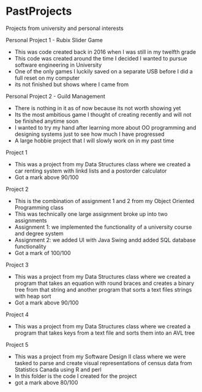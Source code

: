 # PastProjects
Projects from university and personal interests

Personal Project 1 - Rubix Slider Game
  - This was code created back in 2016 when I was still in my twelfth grade
  - This code was created around the time I decided I wanted to pursue software engineering in University
  - One of the only games I luckily saved on a separate USB before I did a full reset on my computer
  - its not finished but shows where I came from
  
Personal Project 2 - Guild Management
  - There is nothing in it as of now because its not worth showing yet
  - Its the most ambitious game I thought of creating recently and will not be finished anytime soon
  - I wanted to try my hand after learning more about OO programming and designing systems just to see how much I have progressed
  - A large hobbie project that I will slowly work on in my past time

Project 1
  - This was a project from my Data Structures class where we created a car renting system with linkd lists and a postorder calculator
  - Got a mark above 90/100
  
Project 2
  - This is the combination of assignment 1 and 2 from my Object Oriented Programming class
  - This was technically one large assignment broke up into two assignments
  - Assignment 1: we implemented the functionality of a university course and degree system
  - Assignment 2: we added UI with Java Swing andd added SQL database functionality
  - Got a mark of 100/100
  
Project 3
  - This was a project from my Data Structures class where we created a program that takes an equation with round braces and creates a binary tree from that string and another program that sorts a text files strings with heap sort
  - Got a mark above 90/100
  
Project 4
  - This was a project from my Data Structures class where we created a program that takes keys from a text file and sorts them into an AVL tree

Project 5
  - This was a project from my Software Design II class where we were tasked to parse and create visual representations of census data from Statistics Canada using R and perl
  - In this folder is the code I created for the project
  - got a mark above 80/100
